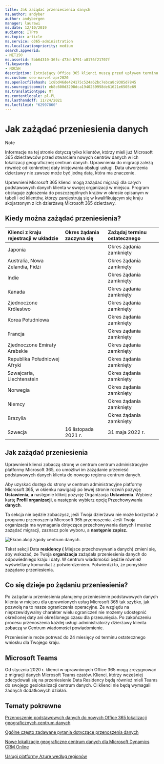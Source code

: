 ```yaml
---
title: Jak zażądać przeniesienia danych
ms.author: andyber
author: andybergen
manager: laurawi
ms.date: 12/10/2019
audience: ITPro
ms.topic: article
ms.service: o365-administration
ms.localizationpriority: medium
search.appverid:
- MET150
ms.assetid: 5bb64310-36fc-473d-b791-a0176f21707f
f1.keywords:
- NOCSH
description: Istniejący Office 365 klienci muszą przed upływem terminu ostatecznego dla swojego kraju przenieść dane usług biznesowych Microsoft 365 do nowego regionu geograficznego.
ms.custom: seo-marvel-apr2020
ms.openlocfilehash: 1c8bd46de424175c524a62bc7ebca8c9385d7845
ms.sourcegitcommit: eb8c600d3298dca1940259998de61621e6505e69
ms.translationtype: MT
ms.contentlocale: pl-PL
ms.lasthandoff: 11/24/2021
ms.locfileid: "62997860"
---
```

# <a name="how-to-request-your-data-move"></a>Jak zażądać przeniesienia danych

> [!NOTE]
> Informacje na tej stronie dotyczą tylko klientów, którzy mieli już Microsoft 365 dzierżawców przed otwarciem nowych centrów danych w ich lokalizacji geograficznej centrum danych. Uprawnienia do migracji zależą również od konkretnej daty inicjowania obsługi usługi.  Data utworzenia dzierżawy nie zawsze może być jedną datą, która ma znaczenie.
  
Uprawnieni Microsoft 365 klienci mogą zażądać migracji dla całych podstawowych danych klienta w swojej organizacji w miejscu.  Program obsługuje zgłoszenia do poszczególnych krajów w okresie opisanym w tabeli i od klientów, którzy zarejestrują się w kwalifikującym się kraju skojarzonym z ich dzierżawą Microsoft 365 dzierżawy.
  
## <a name="when-can-i-request-a-move"></a>Kiedy można zażądać przeniesienia?

| Klienci z kraju rejestracji w układzie | Okres żądania zaczyna się | Zażądaj terminu ostatecznego |
|:-----|:-----|:-----|
|Japonia  | |Okres żądania zamknięty  |
|Australia, Nowa Zelandia, Fidżi  | |Okres żądania zamknięty  |
|Indie  | |Okres żądania zamknięty  |
|Kanada  | |Okres żądania zamknięty  |
|Zjednoczone Królestwo  | |Okres żądania zamknięty  |
|Korea Południowa  | |Okres żądania zamknięty  |
|Francja  | |Okres żądania zamknięty  |
|Zjednoczone Emiraty Arabskie  | |Okres żądania zamknięty  |
|Republika Południowej Afryki  | |Okres żądania zamknięty  |
|Szwajcaria, Liechtenstein  | |Okres żądania zamknięty  |
|Norwegia  | |Okres żądania zamknięty  |
|Niemcy  | |Okres żądania zamknięty  |
|Brazylia  | |Okres żądania zamknięty  |
|Szwecja  |16 listopada 2021 r.  |31 maja 2022 r.  |

## <a name="how-to-request-a-move"></a>Jak zażądać przeniesienia

Uprawnieni klienci zobaczą stronę w centrum centrum administracyjne platformy Microsoft 365, co umożliwi im zażądanie przenieść podstawowych danych klienta do nowego regionu centrum danych.  
  
Aby uzyskać dostęp do strony w centrum administracyjne platformy Microsoft 365, w okienku nawigacji po lewej stronie rozwiń pozycję **Ustawienia, a** następnie kliknij pozycję Organizacja **Ustawienia**.
Wybierz kartę **Profil organizacji**, a następnie wybierz opcję Przechowywania **danych**.
  
Ta sekcja nie będzie zobaczysz, jeśli Twoja dzierżawa nie może korzystać z programu przenoszenia Microsoft 365 przenoszenia.  Jeśli Twoja organizacja ma wymagania dotyczące przechowywania danych i musisz zażądać migracji, zaznacz pole wyboru, a **następnie zapisz.**
  
![Ekran akcji zgody centrum danych.](../media/dataresidencyflyoutae.jpg)
  
Tekst sekcji Data **residency (** Miejsce przechowywania danych) zmieni się, aby wskazać, że Twoja **organizacja** zażądała przeniesienia danych do odpowiedniego kraju i daty. W centrum wiadomości będzie również wyświetlany komunikat z potwierdzeniem. Potwierdzi to, że pomyślnie zażądano przeniesienia. 
  
## <a name="what-happens-after-requesting-a-move"></a>Co się dzieje po żądaniu przeniesienia?

Po zażądaniu przeniesienia planujemy przeniesienie podstawowych danych klienta w miejscu dla uprawnionych usług Microsoft 365 tak szybko, jak pozwolą na to nasze ograniczenia operacyjne. Ze względu na nieprzewidywalny charakter wielu ograniczeń nie możemy udostępnić określonej daty ani określonego czasu dla przesunięcia. Po zakończeniu procesu przenoszenia każdej usługi administratorzy dzierżawy klienta zobaczą w Centrum wiadomości powiadomienie.
  
Przeniesienie może potrwać do 24 miesięcy od terminu ostatecznego wniosku dla Twojego kraju.
  
## <a name="microsoft-teams"></a>Microsoft Teams

Od stycznia 2020 r. klienci w uprawnionych Office 365 mogą zrezygnować z migracji danych Microsoft Teams czatów.  Klienci, którzy wcześniej zdecydowali się na przeniesienie Data Residency będą również mieli Teams do swojego geolokalizacji centrum danych.  Ci klienci nie będą wymagali żadnych dodatkowych działań.

## <a name="related-topics"></a>Tematy pokrewne

[Przenoszenie podstawowych danych do nowych Office 365 lokalizacji geograficznych centrum danych](moving-data-to-new-datacenter-geos.md)

[Ogólne często zadawane pytania dotyczące przenoszenia danych](data-move-faq.yml)

[Nowe lokalizacje geograficzne centrum danych dla Microsoft Dynamics CRM Online](/power-platform/admin/new-datacenter-regions)
  
[Usługi platformy Azure według regionów](https://azure.microsoft.com/regions/)
